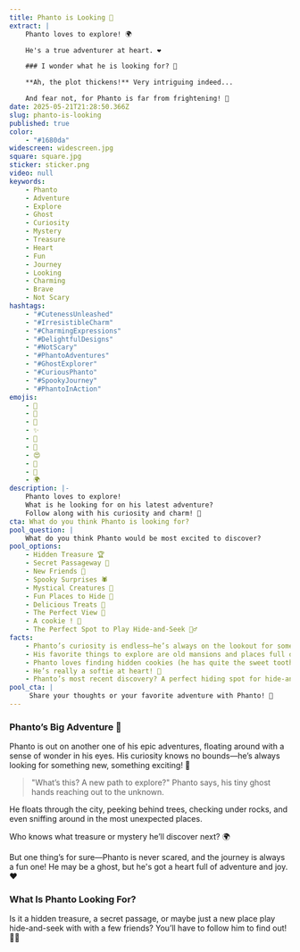 ```yaml
---
title: Phanto is Looking 👀
extract: |
    Phanto loves to explore! 🌍

    He's a true adventurer at heart. ❤️

    ### I wonder what he is looking for? 🤔

    **Ah, the plot thickens!** Very intriguing indeed...

    And fear not, for Phanto is far from frightening! 🌟
date: 2025-05-21T21:28:50.366Z
slug: phanto-is-looking
published: true
color:
    - "#1680da"
widescreen: widescreen.jpg
square: square.jpg
sticker: sticker.png
video: null
keywords:
    - Phanto
    - Adventure
    - Explore
    - Ghost
    - Curiosity
    - Mystery
    - Treasure
    - Heart
    - Fun
    - Journey
    - Looking
    - Charming
    - Brave
    - Not Scary
hashtags:
    - "#CutenessUnleashed"
    - "#IrresistibleCharm"
    - "#CharmingExpressions"
    - "#DelightfulDesigns"
    - "#NotScary"
    - "#PhantoAdventures"
    - "#GhostExplorer"
    - "#CuriousPhanto"
    - "#SpookyJourney"
    - "#PhantoInAction"
emojis:
    - 🫧
    - 🎀
    - 💖
    - ✨
    - 🎨
    - 🌟
    - 😍
    - 👻
    - 👀
    - 🌍
description: |-
    Phanto loves to explore!
    What is he looking for on his latest adventure?
    Follow along with his curiosity and charm! 👀
cta: What do you think Phanto is looking for?
pool_question: |
    What do you think Phanto would be most excited to discover?
pool_options:
    - Hidden Treasure 🏆
    - Secret Passageway 🚪
    - New Friends 👻
    - Spooky Surprises 🕷️
    - Mystical Creatures 🐉
    - Fun Places to Hide 🏰
    - Delicious Treats 🍪
    - The Perfect View 🌄
    - A cookie ! 🍪
    - The Perfect Spot to Play Hide-and-Seek 🕵️‍♂️
facts:
    - Phanto’s curiosity is endless—he’s always on the lookout for something new! 👀
    - His favorite things to explore are old mansions and places full of mystery. 🌑
    - Phanto loves finding hidden cookies (he has quite the sweet tooth!). 🍪
    - He’s really a softie at heart! 💖
    - Phanto’s most recent discovery? A perfect hiding spot for hide-and-seek! 🕵️‍♂️
pool_cta: |
     Share your thoughts or your favorite adventure with Phanto! 💬
---
```

### Phanto’s Big Adventure 👀

Phanto is out on another one of his epic adventures, floating around with a sense of wonder in his eyes.
His curiosity knows no bounds—he’s always looking for something new, something exciting! 🎉

> "What’s this? A new path to explore?" Phanto says, his tiny ghost hands reaching out to the unknown.

He floats through the city, peeking behind trees, checking under rocks, and even sniffing around in the most unexpected places.

Who knows what treasure or mystery he’ll discover next? 🌍

But one thing’s for sure—Phanto is never scared, and the journey is always a fun one!
He may be a ghost, but he's got a heart full of adventure and joy. ❤️

### What Is Phanto Looking For?

Is it a hidden treasure, a secret passage, or maybe just a new place play hide-and-seek with with a few friends?
You’ll have to follow him to find out! 🕵️‍♂️